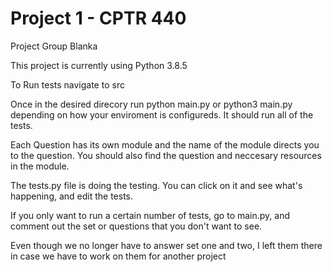 # Project 1 - CPTR 440

Project Group Blanka


This project is currently using Python 3.8.5

To Run tests navigate to src

Once in the desired direcory run python main.py or python3 main.py depending on how your enviroment is configureds. It should run all of the tests.

Each Question has its own module and the name of the module directs you to the question. 
You should also find the question and neccesary resources in the module.

The tests.py file is doing the testing. You can click on it and see what's happening, and edit the tests.

If you only want to run a certain number of tests, go to main.py, 
and comment out the set or questions that you don't want to see.

Even though we no longer have to answer set one and two, I left them there in case we have to work on them for another project